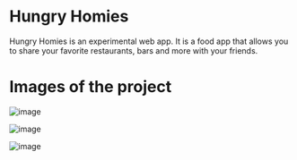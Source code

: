 # Hungry Homies
Hungry Homies is an experimental web app.
It is a food app that allows you to share your favorite restaurants, bars and more with your friends.

# Images of the project
![image](https://github.com/user-attachments/assets/7209361b-457f-4812-8c3b-41a96f6bd19f)

![image](https://github.com/user-attachments/assets/77fcd2a4-0fbb-4c2e-8591-650e25b55432)

![image](https://github.com/user-attachments/assets/e7a3fe08-7f66-49aa-85c5-062965996aef)
